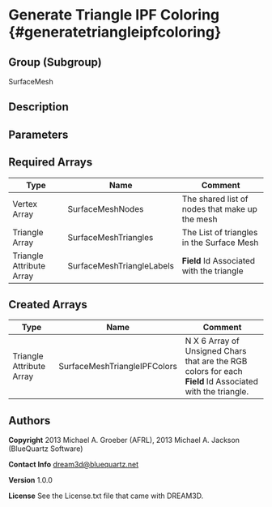 Generate Triangle IPF Coloring {#generatetriangleipfcoloring}
======================

## Group (Subgroup) ##
SurfaceMesh

## Description ##

## Parameters ##

## Required Arrays ##
| Type | Name | Comment |
|------|------|---------|
| Vertex Array | SurfaceMeshNodes | The shared list of nodes that make up the mesh |
| Triangle Array | SurfaceMeshTriangles | The List of triangles in the Surface Mesh |
| Triangle Attribute Array | SurfaceMeshTriangleLabels | **Field** Id Associated with the triangle |

## Created Arrays ##
| Type | Name | Comment |
|------|------|---------|
| Triangle Attribute Array | SurfaceMeshTriangleIPFColors | N X 6 Array of Unsigned Chars that are the RGB colors for each **Field** Id Associated with the triangle. |



## Authors ##

**Copyright** 2013 Michael A. Groeber (AFRL), 2013 Michael A. Jackson (BlueQuartz Software)

**Contact Info** dream3d@bluequartz.net

**Version** 1.0.0

**License**  See the License.txt file that came with DREAM3D.



